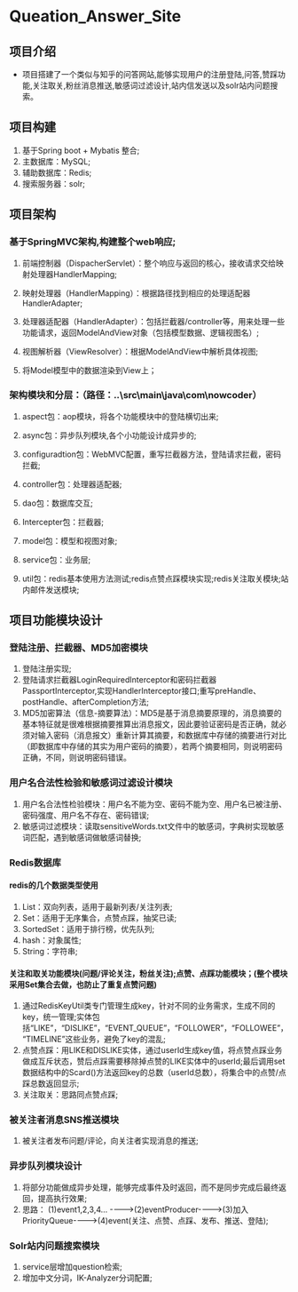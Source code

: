 # Queation_Answer_Site


## 项目介绍
* 项目搭建了一个类似与知乎的问答网站,能够实现用户的注册登陆,问答,赞踩功能,关注取关,粉丝消息推送,敏感词过滤设计,站内信发送以及solr站内问题搜索。


## 项目构建
1.  基于Spring boot + Mybatis 整合;
2.  主数据库：MySQL;
3.  辅助数据库：Redis;
4.  搜索服务器：solr;


## 项目架构

### 基于SpringMVC架构,构建整个web响应;

1.  前端控制器（DispacherServlet）：整个响应与返回的核心，接收请求交给映射处理器HandlerMapping;

2.  映射处理器（HandlerMapping）：根据路径找到相应的处理适配器HandlerAdapter;

3.  处理器适配器（HandlerAdapter）：包括拦截器/controller等，用来处理一些功能请求，返回ModelAndView对象（包括模型数据、逻辑视图名）;

4.  视图解析器（ViewResolver）：根据ModelAndView中解析具体视图;

5.  将Model模型中的数据渲染到View上；


### 架构模块和分层：（路径：..\src\main\java\com\nowcoder）

1.  aspect包：aop模块，将各个功能模块中的登陆横切出来;

2.  async包：异步队列模块,各个小功能设计成异步的;

3.  configuradtion包：WebMVC配置，重写拦截器方法，登陆请求拦截，密码拦截;

4.  controller包：处理器适配器;

5.  dao包：数据库交互;

6.  Intercepter包：拦截器;

7.  model包：模型和视图对象;

8.  service包：业务层;

9.  util包：redis基本使用方法测试;redis点赞点踩模块实现;redis关注取关模块;站内邮件发送模块;

## 项目功能模块设计


### 登陆注册、拦截器、MD5加密模块

1.  登陆注册实现;
2.  登陆请求拦截器LoginRequiredInterceptor和密码拦截器PassportInterceptor,实现HandlerInterceptor接口;重写preHandle、postHandle、afterCompletion方法;
3.  MD5加密算法（信息-摘要算法）：MD5是基于消息摘要原理的，消息摘要的基本特征就是很难根据摘要推算出消息报文，因此要验证密码是否正确，就必须对输入密码（消息报文）重新计算其摘要，和数据库中存储的摘要进行对比（即数据库中存储的其实为用户密码的摘要），若两个摘要相同，则说明密码正确，不同，则说明密码错误。

### 用户名合法性检验和敏感词过滤设计模块
1.  用户名合法性检验模块：用户名不能为空、密码不能为空、用户名已被注册、密码强度、用户名不存在、密码错误;
2.  敏感词过滤模块：读取sensitiveWords.txt文件中的敏感词，字典树实现敏感词匹配，遇到敏感词做敏感词替换;

### Redis数据库
####  redis的几个数据类型使用
1.  List：双向列表，适用于最新列表/关注列表;
2.  Set：适用于无序集合，点赞点踩，抽奖已读;
3.  SortedSet：适用于排行榜，优先队列;
4.  hash：对象属性;
5.  String：字符串;
#### 关注和取关功能模块(问题/评论关注，粉丝关注);点赞、点踩功能模块；(整个模块采用Set集合去做，也防止了重复点赞问题)
1.  通过RedisKeyUtil类专门管理生成key，针对不同的业务需求，生成不同的key，统一管理;实体包括“LIKE”，“DISLIKE”，“EVENT_QUEUE”，“FOLLOWER”，“FOLLOWEE”，“TIMELINE”这些业务，避免了key的混乱;
2.  点赞点踩：用LIKE和DISLIKE实体，通过userId生成key值，将点赞点踩业务做成互斥状态，赞后点踩需要移除掉点赞的LIKE实体中的userId;最后调用set数据结构中的Scard()方法返回key的总数（userId总数），将集合中的点赞/点踩总数返回显示;
3.  关注取关：思路同点赞点踩;
### 被关注者消息SNS推送模块
1.  被关注者发布问题/评论，向关注者实现消息的推送;
### 异步队列模块设计
1.  将部分功能做成异步处理，能够完成事件及时返回，而不是同步完成后最终返回，提高执行效果;
2.  思路：  (1)event1,2,3,4... ---->(2)eventProducer---->(3)加入PriorityQueue---->(4)event(关注、点赞、点踩、发布、推送、登陆);
### Solr站内问题搜索模块
1.  service层增加question检索;
2.  增加中文分词，IK-Analyzer分词配置;
